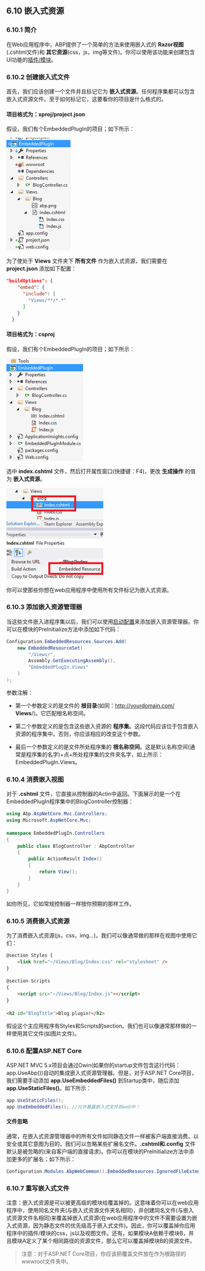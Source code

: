 ## 6.10 嵌入式资源

### 6.10.1 简介

在Web应用程序中，ABP提供了一个简单的方法来使用嵌入式的 **Razor视图**(.cshtml文件)和 **其它资源**(css，js，img等文件)。你可以使用该功能来创建包含UI功能的[插件/模块](1.3ABP总体介绍-模块系统.md)。

### 6.10.2 创建嵌入式文件

首先，我们应该创建一个文件并且标记它为 **嵌入式资源**。任何程序集都可以包含嵌入式资源文件。至于如何标记它，这要看你的项目是什么格式的。

#### 项目格式为：xproj/project.json 

假设，我们有个EmbeddedPlugIn的项目；如下所示：

![](images/6.10.2.1.png)

为了使处于 **Views** 文件夹下 **所有文件** 作为嵌入式资源，我们需要在 **project.json** 添加如下配置：

```json
"buildOptions": {
    "embed": {
      "include": [
        "Views/**/*.*"
      ]
    }
  }
```

#### 项目格式为：csproj

假设，我们有个EmbeddedPlugIn的项目；如下所示：

![](images/6.10.2.2.png)

选中 **index.cshtml** 文件，然后打开属性窗口(快捷键：F4)，更改 **生成操作** 的值为 **嵌入式资源**。

![](images/6.10.2.3.png)

你可以使那些你想在web应用程序中使用所有文件标记为嵌入式资源。

### 6.10.3 添加嵌入资源管理器

当这些文件嵌入进程序集以后，我们可以使用[启动配置](1.4ABP总体介绍-启动配置.md)来添加嵌入资源管理器。你可以在模块的PreInitialize方法中添加如下代码：

```csharp
Configuration.EmbeddedResources.Sources.Add(
    new EmbeddedResourceSet(
        "/Views/",
        Assembly.GetExecutingAssembly(),
        "EmbeddedPlugIn.Views"
    )
);
```

参数注解：

+ 第一个参数定义的是文件的 **根目录**(如同：http://yourdomain.com/ **Views**/)。它匹配根名称空间。

+ 第二个参数定义的是包含这些嵌入资源的 **程序集**。这段代码应该位于包含嵌入资源的程序集中。否则，你应该相应的改变这个参数。

+ 最后一个参数定义的是文件所处程序集的 **根名称空间**。这是默认名称空间(通常是程序集的名字)+点+所处程序集的文件夹名字，如上所示：EmbeddedPlugIn.Views。

### 6.10.4 消费嵌入视图

对于 **.cshtml** 文件，它直接从控制器的Actin中返回。下面展示的是一个在EmbeddedPlugIn程序集中的BlogController控制器：

```csharp
using Abp.AspNetCore.Mvc.Controllers;
using Microsoft.AspNetCore.Mvc;

namespace EmbeddedPlugIn.Controllers
{
    public class BlogController : AbpController
    {
        public ActionResult Index()
        {
            return View();
        }
    }
}
```

如你所见，它如常规控制器一样按你预期的那样工作。

### 6.10.5 消费嵌入式资源

为了消费嵌入式资源(js，css，img...)，我们可以像通常做的那样在视图中使用它们：

```html
@section Styles {
    <link href="~/Views/Blog/Index.css" rel="stylesheet" />
}

@section Scripts
{
    <script src="~/Views/Blog/Index.js"></script>
}

<h2 id="BlogTitle">Blog plugin!</h2>
```

假设这个主应用程序有Styles和Scripts的section。我们也可以像通常那样做的一样使用其它文件(如图片文件)。

### 6.10.6 配置ASP.NET Core

ASP.NET MVC 5.x项目会通过Owin(如果你的startup文件包含这行代码：app.UseAbp())自动的集成嵌入式资源管理器。但是，对于ASP.NET Core项目，我们需要手动添加 **app.UseEmbeddedFiles()** 到Startup类中，随后添加 **app.UseStaticFiles()**。如下所示：

```csharp
app.UseStaticFiles();
app.UseEmbeddedFiles(); //允许暴露嵌入式文件到web中！
```

#### 文件忽略

通常，在嵌入式资源管理器中的所有文件如同静态文件一样被客户端直接消费。以安全或其它意图为目的，我们可以忽略某些扩展名文件。**.cshtml和.config** 文件默认是被忽略的(来自客户端的直接请求)。你可以在模块的PreInitialize方法中添加更多的扩展名；如下所示：

```csharp
Configuration.Modules.AbpWebCommon().EmbeddedResources.IgnoredFileExtensions.Add("exe");
```

### 6.10.7 重写嵌入式文件

注意：嵌入式资源是可以被更高级的模块给覆盖掉的。这意味着你可以在web应用程序中，使用同名文件夹(与嵌入式资源文件夹名相同)，并创建同名文件(与嵌入式资源文件名相同)来覆盖掉嵌入式资源(在web应用程序中的文件不需要设置为嵌入式资源，因为静态文件的优先级高于嵌入式文件)。因此，你可以覆盖掉你应用程序中的插件/模块的css，js以及视图文件。还有，如果模块A依赖于模块B，并且模块A定义了某个相同路径的资源文件，那么它可以覆盖掉模块B的资源文件。

> 注意：对于ASP.NET Core项目，你应该把覆盖文件放在作为根路径的wwwroot文件夹中。